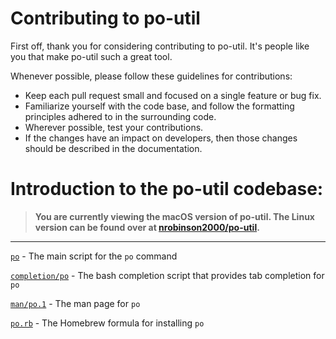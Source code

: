 # Contributing to po-util

First off, thank you for considering contributing to po-util. It's people like you that make po-util such a great tool.

Whenever possible, please follow these guidelines for contributions:

- Keep each pull request small and focused on a single feature or bug fix.
- Familiarize yourself with the code base, and follow the formatting principles adhered to in the surrounding code.
- Wherever possible, test your contributions.
- If the changes have an impact on developers, then those changes should be described in the documentation.

# Introduction to the po-util codebase:

>**You are currently viewing the macOS version of po-util.  The Linux version can be found over at [nrobinson2000/po-util](https://github.com/nrobinson2000/po-util).**

--------

[`po`](https://github.com/nrobinson2000/homebrew-po/blob/master/po) - The main script for the `po` command

[`completion/po`](https://github.com/nrobinson2000/homebrew-po/blob/master/completion/po) - The bash completion script that provides tab completion for `po`

[`man/po.1`](https://github.com/nrobinson2000/homebrew-po/blob/master/man/po.1) - The man page for `po`

[`po.rb`](https://github.com/nrobinson2000/homebrew-po/blob/master/po.rb) - The Homebrew formula for installing `po`
